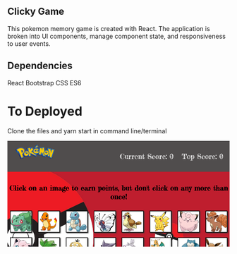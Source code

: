## Clicky Game
This pokemon memory game is created with React. The application is broken into UI components, manage component state, and responsiveness to user events.

## Dependencies
React
Bootstrap
CSS
ES6

# To Deployed
Clone the files and yarn start in command line/terminal

![Pokemon Game](https://github.com/misscheryvang/clicky-game/blob/master/public/screenshot/screen.png)
